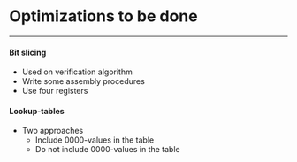 # Optimizations to be done
---
#### Bit slicing
 - Used on verification algorithm
 - Write some assembly procedures
 - Use four registers
#### Lookup-tables
 - Two approaches
    - Include 0000-values in the table
    - Do not include 0000-values in the table
